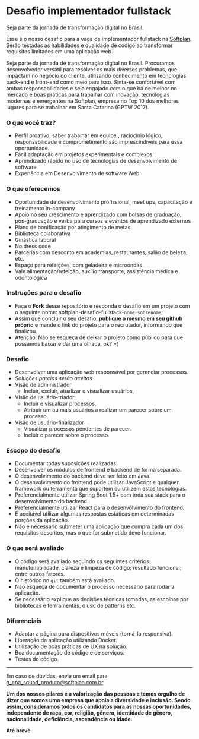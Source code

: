 # Desafio implementador fullstack

Seja parte da jornada de transformação digital no Brasil.

Esse é o nosso desafio para a vaga de implementador fullstack na [Softplan](https://www.softplan.com.br/carreira/). Serão testadas as habilidades e qualidade de código ao transformar requisitos limitados em uma aplicação web.

Seja parte da jornada de transformação digital no Brasil.
Procuramos desenvolvedor versátil para resolver os mais diversos problemas, que impactam no negócio do cliente, utilizando conhecimento em tecnologias back-end e front-end como meio para isso. Sinta-se confortável com ambas responsabilidades e seja engajado com o que há de melhor no mercado e boas práticas para trabalhar com inovação, tecnologias modernas e emergentes na Softplan, empresa no Top 10 dos melhores lugares para se trabalhar em Santa Catarina (GPTW 2017).


### O que você traz?
- Perfil proativo, saber trabalhar em equipe , raciocínio lógico, responsabilidade e comprometimento são imprescindíveis para essa oportunidade.
- Fácil adaptação em projetos experimentais e complexos;
- Aprendizado rápido no uso de tecnologias de desenvolvimento de software
- Experiência em Desenvolvimento de software Web.


### O que oferecemos
- Oportunidade de desenvolvimento profissional, meet ups, capacitação e treinamento in-company
- Apoio no seu crescimento e aprendizado com bolsas de graduação, pós-graduação e verba para cursos e eventos de aprendizado externos
- Plano de bonificação por atingimento de metas
- Biblioteca colaborativa
- Ginástica laboral
- No dress code
- Parcerias com desconto em academias, restaurantes, salão de beleza, etc.
- Espaço para refeições, com geladeira e microondas
- Vale alimentação/refeição, auxílio transporte, assistência médica e odontológica


### Instruções para o desafio

- Faça o **Fork** desse repositório e responda o desafio em um projeto com o seguinte nome: softplan-desafio-fullstack-`nome-sobrenome`;
- Assim que concluir o seu desafio, **publique o mesmo em seu github próprio** e mande o link do projeto para o recrutador, informando que finalizou.
- Atenção: Não se esqueça de deixar o projeto como público para que possamos baixar e dar uma olhada, ok? =)


### Desafio
- Desenvolver uma aplicação web responsável por gerenciar processos.
- *Soluções parcias serão aceitas.*
- Visão de administrador
	- Incluir, excluir, atualizar e visualizar usuários,
- Visão de usuário-triador
	- Incluir e visualizar processos,
	- Atribuir um ou mais usuários a realizar um parecer sobre um processo,
- Visão de usuário-finalizador
	- Visualizar processos pendentes de parecer.
	- Incluir o parecer sobre o processo.


### Escopo do desafio
- Documentar todas suposições realizadas.
- Desenvolver os módulos de frontend e backend de forma separada.
- O desenvolvimento do backend deve ser feito em Java.
- O desenvolvimento do frontend pode utilizar JavaScript e qualquer framework ou ferramenta que suportem ou utilizem estas tecnologias.
- Preferencialmente utilizar Spring Boot 1.5+ com toda sua stack para o desenvolvimento do backend.
- Preferencialmente utilizar React para o desenvolvimento do frontend.
- É aceitável utilizar algumas respostas estáticas em determinadas porções da aplicação.
- Não é necessário submeter uma aplicação que cumpra cada um dos requisitos descritos, mas o que for submetido deve funcionar.


### O que será avaliado
- O código será avaliado seguindo os seguintes critérios: manutenabilidade, clareza e limpeza de código; resultado funcional; entre outros fatores. 
- O histórico no `git` também está avaliado.
- Não esqueça de documentar o processo necessário para rodar a aplicação.
- Se necessário explique as decisões técnicas tomadas, as escolhas por bibliotecas e ferrramentas, o uso de patterns etc.


### Diferenciais
- Adaptar a página para dispositivos móveis (torná-la responsiva).
- Liberação da aplicação utilizando Docker.
- Utilização de boas práticas de UX na solução.
- Boa documentação de código e de serviços.
- Testes do código.

---
Em caso de dúvidas, envie um email para [g_cpa_squad_produto@softplan.com.br](mailto:g_cpa_squad_produto@softplan.com.br).


**Um dos nossos pilares é a valorização das pessoas e temos orgulho de dizer que somos uma empresa que apoia a diversidade e inclusão. Sendo assim, consideramos todos os candidatos para as nossas oportunidades, independente de raça, cor, religião, gênero, identidade de gênero, nacionalidade, deficiência, ascendência ou idade.**


**Até breve**
